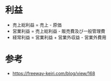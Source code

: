 # 利益
- 売上総利益 = 売上 - 原価
- 営業利益 = 売上総利益 - 販売費及び一般管理費
- 経常利益 = 営業利益 + 営業外収益 - 営業外費用

# 参考
- https://freeway-keiri.com/blog/view/168
